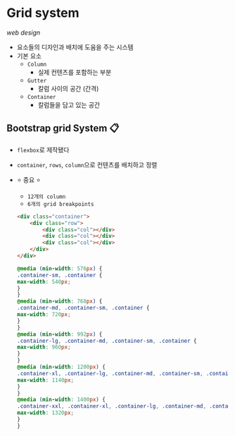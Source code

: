 # Grid system  

*web design*

- 요소들의 디자인과 배치에 도움을 주는 시스템
- 기본 요소
  - `Column`
    -  실제 컨텐츠를 포함하는 부분
  - `Gutter `
    - 칼럼 사이의 공간 (간격)
  - `Container`
    - 칼럼들을 담고 있는 공간



## Bootstrap grid System 📋

- `flexbox`로 제작됐다

- `container`, `rows`, `column`으로 컨텐츠를 배치하고 정렬

- ⭐ 중요 ⭐

  - `12개의 column`
  - `6개의 grid breakpoints`

  ```html
  <div class="container">
      <div class="row">
          <div class="col"></div>
          <div class="col"></div>
          <div class="col"></div>
      </div>
  </div>
  ```

  ```css
  @media (min-width: 576px) {
  .container-sm, .container {
  max-width: 540px;
  }
  }
  @media (min-width: 768px) {
  .container-md, .container-sm, .container {
  max-width: 720px;
  }
  }
  @media (min-width: 992px) {
  .container-lg, .container-md, .container-sm, .container {
  max-width: 960px;
  }
  }
  @media (min-width: 1200px) {
  .container-xl, .container-lg, .container-md, .container-sm, .container {
  max-width: 1140px;
  }
  }
  @media (min-width: 1400px) {
  .container-xxl, .container-xl, .container-lg, .container-md, .container-sm, .container {
  max-width: 1320px;
  }
  }
  ```

  